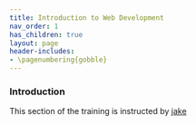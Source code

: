 ```yaml
---
title: Introduction to Web Development
nav_order: 1
has_children: true
layout: page
header-includes:
- \pagenumbering{gobble}
---
```


### Introduction
This section of the training is instructed by [jake](https://github.com/jake0011)


